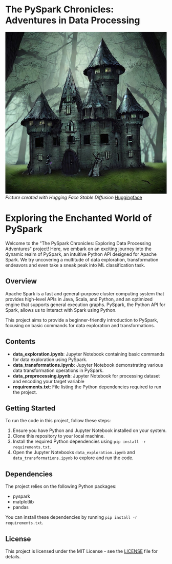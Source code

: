 # The PySpark Chronicles: Adventures in Data Processing

![Data Exploration](castle.jpeg)
<br>
*Picture created with Hugging Face Stable Diffusion*
[Huggingface](https://huggingface.co/spaces/stabilityai/stable-diffusion)
<br>
# Exploring the Enchanted World of PySpark

Welcome to the "The PySpark Chronicles: Exploring Data Processing Adventures" project! Here, we embark on an exciting journey into the dynamic realm of PySpark, an intuitive Python API designed for Apache Spark. We try uncovering a multitude of data exploration, transformation endeavors and even take a sneak peak into ML classification task.

## Overview

Apache Spark is a fast and general-purpose cluster computing system that provides high-level APIs in Java, Scala, and Python, and an optimized engine that supports general execution graphs. PySpark, the Python API for Spark, allows us to interact with Spark using Python.

This project aims to provide a beginner-friendly introduction to PySpark, focusing on basic commands for data exploration and transformations.

## Contents

- **data_exploration.ipynb**: Jupyter Notebook containing basic commands for data exploration using PySpark.
- **data_transformations.ipynb**: Jupyter Notebook demonstrating various data transformation operations in PySpark.
- **data_preprocessing.ipynb**: Jupyter Notebook for processing dataset and encoding your target variable
- **requirements.txt**: File listing the Python dependencies required to run the project.

## Getting Started

To run the code in this project, follow these steps:

1. Ensure you have Python and Jupyter Notebook installed on your system.
2. Clone this repository to your local machine.
3. Install the required Python dependencies using `pip install -r requirements.txt`.
4. Open the Jupyter Notebooks `data_exploration.ipynb` and `data_transformations.ipynb` to explore and run the code.

## Dependencies

The project relies on the following Python packages:

- pyspark
- matplotlib
- pandas

You can install these dependencies by running `pip install -r requirements.txt`.

## License

This project is licensed under the MIT License - see the [LICENSE](LICENSE) file for details.
